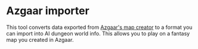 # Azgaar importer
This tool converts data exported from [Azgaar's map creator](https://azgaar.github.io/Fantasy-Map-Generator/) to a format you can import into AI dungeon world info. This allows you to play on a fantasy map you created in Azgaar. 
